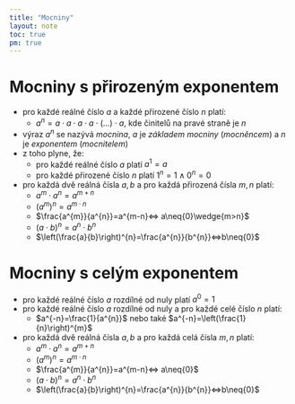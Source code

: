 ```yaml
---
title: "Mocniny"
layout: note
toc: true
pm: true
---
```

# Mocniny s přirozeným exponentem
- pro každé reálné číslo $a$ a každé přirozené číslo $n$ platí:
    - $a^{n}=a\cdot{a}\cdot{a}\cdot{a}\cdot(...)\cdot{a}$, kde činitelů na pravé straně je $n$
- výraz $a^{n}$ se nazývá _mocnina_, $a$ je _základem mocniny_ (_mocněncem_) a $n$ je _exponentem_ (_mocnitelem_)
- z toho plyne, že:
    - pro každé reálné číslo $a$ platí $a^{1}=a$
    - pro každé přirozené číslo $n$ platí $1^{n}=1\wedge{0^{n}=0}$
- pro každá dvě reálná čísla $a,b$ a pro každá přirozená čísla $m,n$ platí:
    - $a^{m}\cdot{a^{n}}=a^{m+n}$
    - $(a^{m})^{n}=a^{m\cdot{n}}$
    - $\frac{a^{m}}{a^{n}}=a^{m-n}<=> a\neq{0}\wedge{m>n}$
    - $(a\cdot{b})^{n}=a^{n}\cdot{b^{n}}$
    - $\left(\frac{a}{b}\right)^{n}=\frac{a^{n}}{b^{n}}<=>b\neq{0}$
# Mocniny s celým exponentem
- pro každé reálné číslo $a$ rozdílné od nuly platí $a^{0}=1$
- pro každé reálné číslo $a$ rozdílné od nuly a pro každé celé číslo $n$ platí:
    - $a^{-n}=\frac{1}{a^{n}}$ nebo také $a^{-n}=\left(\frac{1}{n}\right)^{m}$
- pro každá dvě reálná čísla $a,b$ a pro každá celá čísla $m,n$ platí:
    - $a^{m}\cdot{a^{n}}=a^{m+n}$
    - $(a^{m})^{n}=a^{m\cdot{n}}$
    - $\frac{a^{m}}{a^{n}}=a^{m-n}<=> a\neq{0}$
    - $(a\cdot{b})^{n}=a^{n}\cdot{b^{n}}$
    - $\left(\frac{a}{b}\right)^{n}=\frac{a^{n}}{b^{n}}<=>b\neq{0}$